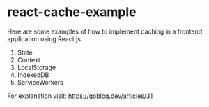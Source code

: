 # react-cache-example
Here are some examples of how to implement caching in a frontend application using React.js.

1. State
2. Context
3. LocalStorage
4. IndexedDB
5. ServiceWorkers

For explanation visit: https://goblog.dev/articles/31
